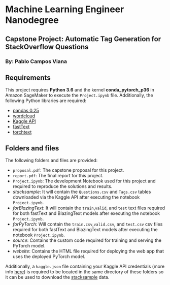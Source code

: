 # Machine Learning Engineer Nanodegree

## Capstone Project: Automatic Tag Generation for StackOverflow Questions
### By: Pablo Campos Viana

## Requirements

This project requires  **Python 3.6**  and the kernel **conda_pytorch_p36** in Amazon SageMaker to execute the ``Project.ipynb`` file. Additionally, the following Python libraries are required:

-  [pandas 0.25](https://pandas.pydata.org/pandas-docs/stable/)
- [wordcloud](https://pypi.org/project/wordcloud/)
-  [Kaggle API](https://pypi.org/project/kaggle/)
- [fastText](https://pypi.org/project/fasttext/)
-  [torchtext](https://pypi.org/project/torchtext/)

## Folders and files

The following folders and files are provided:

- ``proposal.pdf``: The capstone proposal for this project.
- ``report.pdf``: The final report for this project.
- ``Project.ipynb``: The development Notebook used for this project and required to reproduce the solutions and results.
- *stacksample*: It will contain the  ``Questions.csv`` and ``Tags.csv`` tables downloaded via the Kaggle API after executing the notebook ``Project.ipynb``.
- *forBlazingText*: It will contain the ``train``,``valid``, and ``test`` text files required for both fastText and BlazingText models after executing the notebook ``Project.ipynb``.
- *forPyTorch*: Will contain the ``train.csv``,``valid.csv``, and ``test.csv`` csv files required for both fastText and BlazingText models after executing the notebook ``Project.ipynb``.
-  *source*: Contains the custom code required for training and serving the PyTorch model.
- *website*: Contains the HTML file required for deploying the web app that uses the deployed PyTorch model.

Additionally, a `kaggle.json` file containing your Kaggle API credentials (more info [here](https://github.com/Kaggle/kaggle-api)) is required to be located in the same directory of these folders so it can be used to download the [stacksample](https://www.kaggle.com/stackoverflow/stacksample) data.
